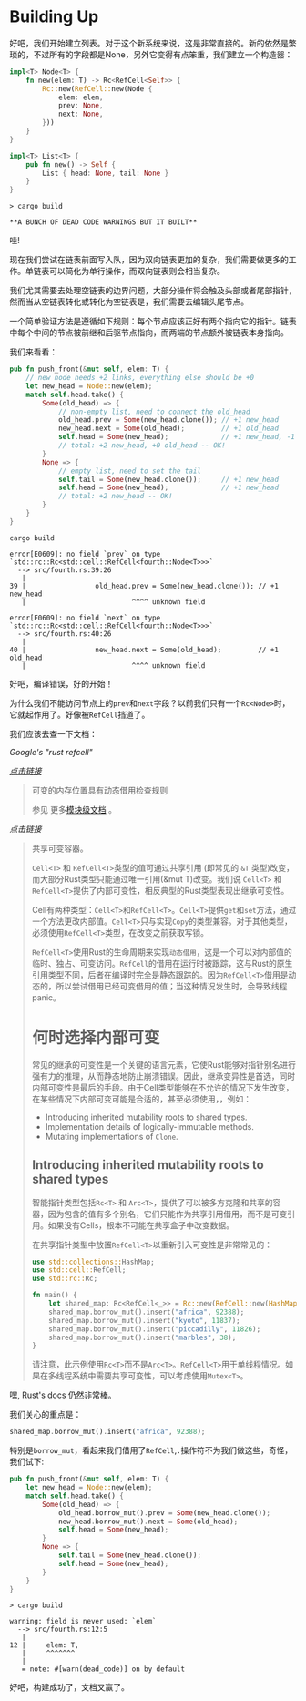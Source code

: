 # Building Up

好吧，我们开始建立列表。对于这个新系统来说，这是非常直接的。新的依然是繁琐的，不过所有的字段都是None，另外它变得有点笨重，我们建立一个构造器：

```rust ,ignore
impl<T> Node<T> {
    fn new(elem: T) -> Rc<RefCell<Self>> {
        Rc::new(RefCell::new(Node {
            elem: elem,
            prev: None,
            next: None,
        }))
    }
}

impl<T> List<T> {
    pub fn new() -> Self {
        List { head: None, tail: None }
    }
}
```

```text
> cargo build

**A BUNCH OF DEAD CODE WARNINGS BUT IT BUILT**
```

哇!

现在我们尝试在链表前面写入队，因为双向链表更加的复杂，我们需要做更多的工作。单链表可以简化为单行操作，而双向链表则会相当复杂。

我们尤其需要去处理空链表的边界问题，大部分操作将会触及头部或者尾部指针，然而当从空链表转化或转化为空链表是，我们需要去编辑头尾节点。

一个简单验证方法是遵循如下规则：每个节点应该正好有两个指向它的指针。链表中每个中间的节点被前继和后驱节点指向，而两端的节点额外被链表本身指向。

我们来看看：

```rust ,ignore
pub fn push_front(&mut self, elem: T) {
    // new node needs +2 links, everything else should be +0
    let new_head = Node::new(elem);
    match self.head.take() {
        Some(old_head) => {
            // non-empty list, need to connect the old_head
            old_head.prev = Some(new_head.clone()); // +1 new_head
            new_head.next = Some(old_head);         // +1 old_head
            self.head = Some(new_head);             // +1 new_head, -1 old_head
            // total: +2 new_head, +0 old_head -- OK!
        }
        None => {
            // empty list, need to set the tail
            self.tail = Some(new_head.clone());     // +1 new_head
            self.head = Some(new_head);             // +1 new_head
            // total: +2 new_head -- OK!
        }
    }
}
```

```text
cargo build

error[E0609]: no field `prev` on type `std::rc::Rc<std::cell::RefCell<fourth::Node<T>>>`
  --> src/fourth.rs:39:26
   |
39 |                 old_head.prev = Some(new_head.clone()); // +1 new_head
   |                          ^^^^ unknown field

error[E0609]: no field `next` on type `std::rc::Rc<std::cell::RefCell<fourth::Node<T>>>`
  --> src/fourth.rs:40:26
   |
40 |                 new_head.next = Some(old_head);         // +1 old_head
   |                          ^^^^ unknown field
```

好吧，编译错误，好的开始！

为什么我们不能访问节点上的`prev`和`next`字段？以前我们只有一个`Rc<Node>`时，它就起作用了。好像被`RefCell`挡道了。

我们应该去查一下文档：

*Google's "rust refcell"*

*[点击链接](https://doc.rust-lang.org/std/cell/struct.RefCell.html)*

> 可变的内存位置具有动态借用检查规则
>
> 参见 更多[模块级文档](https://doc.rust-lang.org/std/cell/index.html) 。

*点击链接*

> 共享可变容器。
>
>  `Cell<T>` 和 `RefCell<T>`类型的值可通过共享引用 (即常见的 `&T` 类型)改变，而大部分Rust类型只能通过唯一引用(&mut T)改变。我们说 `Cell<T>` 和 `RefCell<T>`提供了内部可变性，相反典型的Rust类型表现出继承可变性。
>
> Cell有两种类型：`Cell<T>`和`RefCell<T>`。`Cell<T>`提供`get`和`set`方法，通过一个方法更改内部值。`Cell<T>`只与实现`Copy`的类型兼容。对于其他类型，必须使用`RefCell<T>`类型，在改变之前获取写锁。
>
> `RefCell<T>`使用Rust的生命周期来实现`动态借用`，这是一个可以对内部值的临时、独占、可变访问。`RefCell`的借用在运行时被跟踪，这与Rust的原生引用类型不同，后者在编译时完全是静态跟踪的。因为`RefCell<T>`借用是动态的，所以尝试借用已经可变借用的值；当这种情况发生时，会导致线程panic。
>
> # 何时选择内部可变
>
> 常见的继承的可变性是一个关键的语言元素，它使Rust能够对指针别名进行强有力的推理，从而静态地防止崩溃错误。因此，继承变异性是首选，同时内部可变性是最后的手段。由于Cell类型能够在不允许的情况下发生改变，在某些情况下内部可变可能是合适的，甚至必须使用，，例如：
>
> * Introducing inherited mutability roots to shared types.
> * Implementation details of logically-immutable methods.
> * Mutating implementations of `Clone`.
>
> ## Introducing inherited mutability roots to shared types
>
> 智能指针类型包括`Rc<T>` 和 `Arc<T>`，提供了可以被多方克隆和共享的容器，因为包含的值有多个别名，它们只能作为共享引用借用，而不是可变引用。如果没有Cells，根本不可能在共享盒子中改变数据。
>
> 在共享指针类型中放置`RefCell<T>`以重新引入可变性是非常常见的：
>
> ```rust ,ignore
> use std::collections::HashMap;
> use std::cell::RefCell;
> use std::rc::Rc;
> 
> fn main() {
>     let shared_map: Rc<RefCell<_>> = Rc::new(RefCell::new(HashMap::new()));
>     shared_map.borrow_mut().insert("africa", 92388);
>     shared_map.borrow_mut().insert("kyoto", 11837);
>     shared_map.borrow_mut().insert("piccadilly", 11826);
>     shared_map.borrow_mut().insert("marbles", 38);
> }
> ```
>
> 请注意，此示例使用`Rc<T>`而不是`Arc<T>`。`RefCell<T>`用于单线程情况。如果在多线程系统中需要共享可变性，可以考虑使用`Mutex<T>`。
>

嘿, Rust's docs 仍然非常棒。

我们关心的重点是：

```rust ,ignore
shared_map.borrow_mut().insert("africa", 92388);
```

特别是`borrow_mut`，看起来我们借用了`RefCell`,`.`操作符不为我们做这些，奇怪，我们试下:

```rust ,ignore
pub fn push_front(&mut self, elem: T) {
    let new_head = Node::new(elem);
    match self.head.take() {
        Some(old_head) => {
            old_head.borrow_mut().prev = Some(new_head.clone());
            new_head.borrow_mut().next = Some(old_head);
            self.head = Some(new_head);
        }
        None => {
            self.tail = Some(new_head.clone());
            self.head = Some(new_head);
        }
    }
}
```


```text
> cargo build

warning: field is never used: `elem`
  --> src/fourth.rs:12:5
   |
12 |     elem: T,
   |     ^^^^^^^
   |
   = note: #[warn(dead_code)] on by default
```

好吧，构建成功了，文档又赢了。
